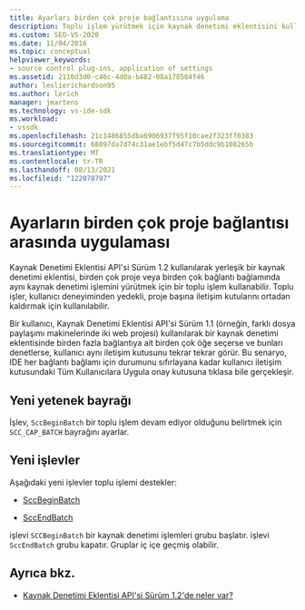 ```yaml
---
title: Ayarları birden çok proje bağlantısına uygulama
description: Toplu işlem yürütmek için kaynak denetimi eklentisini kullanarak ayarları birden çok proje bağlantısına uygulama hakkında bilgi edinebilirsiniz.
ms.custom: SEO-VS-2020
ms.date: 11/04/2016
ms.topic: conceptual
helpviewer_keywords:
- source control plug-ins, application of settings
ms.assetid: 2116d3d0-c46c-4d0a-b482-08a178584f46
author: leslierichardson95
ms.author: lerich
manager: jmartens
ms.technology: vs-ide-sdk
ms.workload:
- vssdk
ms.openlocfilehash: 21c1486855dba6906937f95f10cae2f323ff0383
ms.sourcegitcommit: 68897da7d74c31ae1ebf5d47c7b5ddc9b108265b
ms.translationtype: MT
ms.contentlocale: tr-TR
ms.lasthandoff: 08/13/2021
ms.locfileid: "122078797"
---
```

# <a name="application-of-settings-across-multiple-project-connections"></a>Ayarların birden çok proje bağlantısı arasında uygulaması
Kaynak Denetimi Eklentisi API'si Sürüm 1.2 kullanılarak yerleşik bir kaynak denetimi eklentisi, birden çok proje veya birden çok bağlantı bağlamında aynı kaynak denetimi işlemini yürütmek için bir toplu işlem kullanabilir. Toplu işler, kullanıcı deneyiminden yedekli, proje başına iletişim kutularını ortadan kaldırmak için kullanılabilir.

 Bir kullanıcı, Kaynak Denetimi Eklentisi API'si Sürüm 1.1 (örneğin, farklı dosya paylaşımı makinelerinde iki web projesi) kullanılarak bir kaynak denetimi eklentisinde birden fazla bağlantıya ait birden çok öğe seçerse ve bunları denetlerse, kullanıcı aynı iletişim kutusunu tekrar tekrar görür. Bu senaryo, IDE her  bağlantı bağlamı için durumunu sıfırlayana kadar kullanıcı iletişim kutusundaki Tüm Kullanıcılara Uygula onay kutusuna tıklasa bile gerçekleşir.

## <a name="new-capability-flag"></a>Yeni yetenek bayrağı
 İşlev, `SccBeginBatch` bir toplu işlem devam ediyor olduğunu belirtmek için `SCC_CAP_BATCH` bayrağını ayarlar.

## <a name="new-functions"></a>Yeni işlevler
Aşağıdaki yeni işlevler toplu işlemi destekler:

- [SccBeginBatch](../../extensibility/sccbeginbatch-function.md)

- [SccEndBatch](../../extensibility/sccendbatch-function.md)

işlevi `SCCBeginBatch` bir kaynak denetimi işlemleri grubu başlatır. işlevi `SccEndBatch` grubu kapatır. Gruplar iç içe geçmiş olabilir.

## <a name="see-also"></a>Ayrıca bkz.
- [Kaynak Denetimi Eklentisi API'si Sürüm 1.2'de neler var?](../../extensibility/internals/what-s-new-in-the-source-control-plug-in-api-version-1-2.md)
